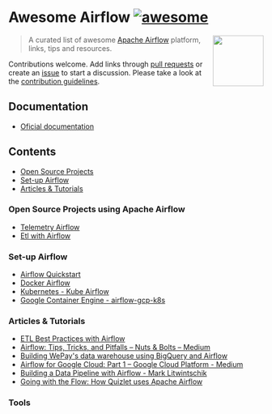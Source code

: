 ﻿# Awesome Airflow [![awesome](https://cdn.rawgit.com/sindresorhus/awesome/d7305f38d29fed78fa85652e3a63e154dd8e8829/media/badge.svg)](https://github.com/sindresorhus/awesome)

[<img src="https://airflow.apache.org/_images/pin_large.png" align="right"  width="100">](https://airflow.apache.org/)

> A curated list of awesome [Apache Airflow](https://github.com/apache/incubator-airflow) platform, links, tips and resources.

Contributions welcome. Add links through [pull requests](https://github.com/msantino/awesome-airflow/pulls) or create an [issue](https://github.com/msantino/awesome-airflow/issues) to start a discussion. Please take a look at the [contribution guidelines](CONTRIBUTING.md).

## Documentation
* [Oficial documentation](https://airflow.apache.org/)


## Contents

- [Open Source Projects](#Open-source-projects-asing-apache-airflow)
- [Set-up Airflow](#Set-up-irflow)
- [Articles & Tutorials](#Articles-&-utorials)

### Open Source Projects using Apache Airflow
* [Telemetry Airflow](https://github.com/mozilla/telemetry-airflow)
* [Etl with Airflow](https://github.com/gtoonstra/etl-with-airflow)

### Set-up Airflow

* [Airflow Quickstart](https://airflow.incubator.apache.org/start.html)
* [Docker Airflow](https://github.com/puckel/docker-airflow)
* [Kubernetes - Kube Airflow](https://github.com/mumoshu/kube-airflow)
* [Google Container Engine - airflow-gcp-k8s](https://github.com/alexvanboxel/airflow-gcp-k8s)

### Articles & Tutorials

* [ETL Best Practices with Airflow](https://gtoonstra.github.io/etl-with-airflow/)
* [Airflow: Tips, Tricks, and Pitfalls – Nuts & Bolts – Medium](https://medium.com/handy-tech/airflow-tips-tricks-and-pitfalls-9ba53fba14eb)
* [Building WePay's data warehouse using BigQuery and Airflow](https://wecode.wepay.com/posts/wepays-data-warehouse-bigquery-airflow)
* [Airflow for Google Cloud: Part 1 – Google Cloud Platform - Medium](https://medium.com/google-cloud/airflow-for-google-cloud-part-1-d7da9a048aa4)
* [Building a Data Pipeline with Airflow - Mark Litwintschik](http://tech.marksblogg.com/airflow-postgres-redis-forex.html)
* [Going with the Flow: How Quizlet uses Apache Airflow](https://medium.com/tech-quizlet/going-with-the-flow-how-quizlet-uses-apache-airflow-to-execute-complex-data-processing-pipelines-1ca546f8cc68)


### Tools